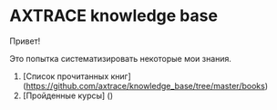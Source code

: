 # AXTRACE knowledge base

Привет!

Это попытка систематизировать некоторые мои знания.

1. [Список прочитанных книг] (https://github.com/axtrace/knowledge_base/tree/master/books)
2. [Пройденные курсы] ()
